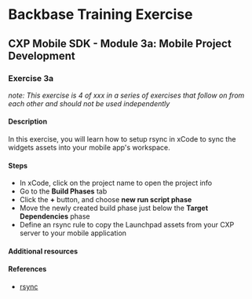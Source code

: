 # Backbase Training Exercise

## CXP Mobile SDK - Module 3a: Mobile Project Development

### Exercise 3a

_note: This exercise is 4 of xxx in a series of exercises that follow on from each other and should not be used independently_

#### Description

In this exercise, you will learn how to setup rsync in xCode to sync the widgets assets into your mobile app's workspace.

#### Steps

 - In xCode, click on the project name to open the project info
 - Go to the **Build Phases** tab
 - Click the **+** button, and choose **new run script phase**
 - Move the newly created build phase just below the **Target Dependencies** phase
 - Define an rsync rule to copy the Launchpad assets from your CXP server to your mobile application

#### Additional resources

#### References

 - [rsync](https://rsync.samba.org/documentation.html)

